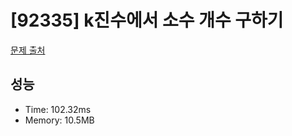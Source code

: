 # [92335] k진수에서 소수 개수 구하기

[문제 출처](https://school.programmers.co.kr/learn/courses/30/lessons/92335)

## 성능

- Time: 102.32ms
- Memory: 10.5MB